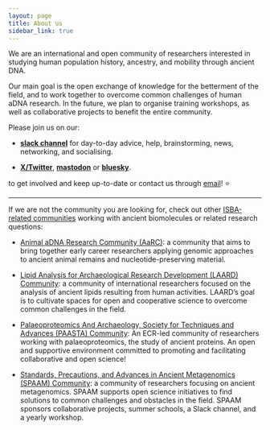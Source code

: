 ```yaml
---
layout: page
title: About us
sidebar_link: true
---
```


We are an international and open community of researchers interested in studying human population history, ancestry, and mobility through ancient DNA.

Our main goal is the open exchange of knowledge for the betterment of the field, and to work together to overcome common challenges of human aDNA research.
In the future, we plan to organise training workshops, as well as collaborative projects to benefit the entire community.

Please join us on our:

- [**slack channel**](https://join.slack.com/t/haam-community/shared_invite/zt-1xoeh4d42-ZzuAWVTyQpKoFmuezBTdMA)
for day-to-day advice, help, brainstorming, news, networking, and socialising.
<!-- TODO: add a mailing list. - [**mailing list**](https://) for announcements, calls, and notices. -->
<!-- - [**instagram**]() -->
- [**X/Twitter**](http://twitter.com/haam_community), [**mastodon**](https://genomic.social/@haam_community) or [**bluesky**]().

to get involved and keep up-to-date or contact us through [email](mailto:haam.community2023@gmail.com)! ⭐️

____________________________________________________________________

If we are not the community you are looking for, check out other [ISBA-related communities](https://www.isbarch.org/affiliations-and-initiatives) working with ancient biomolecules or related research questions:

- [Animal aDNA Research Community (AaRC)](https://www.animal-adna.org/about/): a community that aims to bring together early career researchers applying genomic approaches to ancient animal remains and nucleotide-preserving material. 

- [Lipid Analysis for Archaeological Research Development (LAARD) Community](https://laardcommunity.github.io/about/): a community of international researchers focused on the analysis of ancient lipids resulting from human activities. LAARD’s goal is to cultivate spaces for open and cooperative science to overcome common challenges in the field.

- [Palaeoproteomics And Archaeology, Society for Techniques and Advances (PAASTA) Community](https://paasta-community.github.io/about/): An ECR-led community of researchers working with palaeoproteomics, the study of ancient proteins. An open and supportive environment committed to promoting and facilitating collaborative and open science!

- [Standards, Precautions, and Advances in Ancient Metagenomics (SPAAM) Community](https://www.spaam-community.org/about/): a community of researchers focusing on ancient metagenomics. SPAAM supports open science initiatives to find solutions to common challenges and obstacles in the field. SPAAM sponsors collaborative projects, summer schools, a Slack channel, and a yearly workshop.
